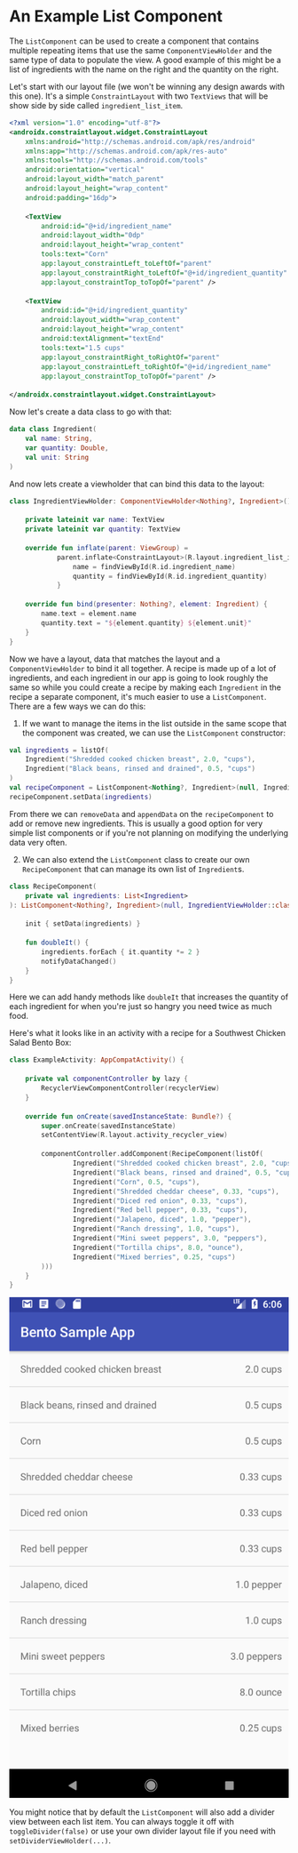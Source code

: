 # An Example List Component

The `ListComponent` can be used to create a component that contains multiple repeating items that use the same `ComponentViewHolder` and the same type of data to populate the view. A good example of this might be a list of ingredients with the name on the right and the quantity on the right.

Let's start with our layout file (we won't be winning any design awards with this one). It's a simple `ConstraintLayout` with two `TextViews` that will be show side by side called `ingredient_list_item`.

```xml
<?xml version="1.0" encoding="utf-8"?>
<androidx.constraintlayout.widget.ConstraintLayout
    xmlns:android="http://schemas.android.com/apk/res/android"
    xmlns:app="http://schemas.android.com/apk/res-auto"
    xmlns:tools="http://schemas.android.com/tools"
    android:orientation="vertical"
    android:layout_width="match_parent"
    android:layout_height="wrap_content"
    android:padding="16dp">

    <TextView
        android:id="@+id/ingredient_name"
        android:layout_width="0dp"
        android:layout_height="wrap_content"
        tools:text="Corn"
        app:layout_constraintLeft_toLeftOf="parent"
        app:layout_constraintRight_toLeftOf="@+id/ingredient_quantity"
        app:layout_constraintTop_toTopOf="parent" />

    <TextView
        android:id="@+id/ingredient_quantity"
        android:layout_width="wrap_content"
        android:layout_height="wrap_content"
        android:textAlignment="textEnd"
        tools:text="1.5 cups"
        app:layout_constraintRight_toRightOf="parent"
        app:layout_constraintLeft_toRightOf="@+id/ingredient_name"
        app:layout_constraintTop_toTopOf="parent" />

</androidx.constraintlayout.widget.ConstraintLayout>
```

Now let's create a data class to go with that:

```kotlin
data class Ingredient(
    val name: String,
    var quantity: Double,
    val unit: String
)
```

And now lets create a viewholder that can bind this data to the layout:

```kotlin
class IngredientViewHolder: ComponentViewHolder<Nothing?, Ingredient>() {

    private lateinit var name: TextView
    private lateinit var quantity: TextView

    override fun inflate(parent: ViewGroup) =
            parent.inflate<ConstraintLayout>(R.layout.ingredient_list_item).apply {
                name = findViewById(R.id.ingredient_name)
                quantity = findViewById(R.id.ingredient_quantity)
            }

    override fun bind(presenter: Nothing?, element: Ingredient) {
        name.text = element.name
        quantity.text = "${element.quantity} ${element.unit}"
    }
}
```

Now we have a layout, data that matches the layout and a `ComponentViewHolder` to bind it all together. A recipe is made up of a lot of ingredients, and each ingredient in our app is going to look roughly the same so while you could create a recipe by making each `Ingredient` in the recipe a separate component, it's much easier to use a `ListComponent`. There are a few ways we can do this:

1. If we want to manage the items in the list outside in the same scope that the component was created, we can use the `ListComponent` constructor:

```kotlin
val ingredients = listOf(
    Ingredient("Shredded cooked chicken breast", 2.0, "cups"),
    Ingredient("Black beans, rinsed and drained", 0.5, "cups")
)
val recipeComponent = ListComponent<Nothing?, Ingredient>(null, IngredientViewHolder::class.java)
recipeComponent.setData(ingredients)
```

From there we can `removeData` and `appendData` on the `recipeComponent` to add or remove new ingredients. This is usually a good option for very simple list components or if you're not planning on modifying the underlying data very often.

2. We can also extend the `ListComponent` class to create our own `RecipeComponent` that can manage its own list of `Ingredient`s.

```kotlin
class RecipeComponent(
    private val ingredients: List<Ingredient>
): ListComponent<Nothing?, Ingredient>(null, IngredientViewHolder::class.java) {

    init { setData(ingredients) }

    fun doubleIt() {
        ingredients.forEach { it.quantity *= 2 }
        notifyDataChanged()
    }
}
```

Here we can add handy methods like `doubleIt` that increases the quantity of each ingredient for when you're just so hangry you need twice as much food.

Here's what it looks like in an activity with a recipe for a Southwest Chicken Salad Bento Box:

```kotlin
class ExampleActivity: AppCompatActivity() {

    private val componentController by lazy {
        RecyclerViewComponentController(recyclerView)
    }

    override fun onCreate(savedInstanceState: Bundle?) {
        super.onCreate(savedInstanceState)
        setContentView(R.layout.activity_recycler_view)

        componentController.addComponent(RecipeComponent(listOf(
                Ingredient("Shredded cooked chicken breast", 2.0, "cups"),
                Ingredient("Black beans, rinsed and drained", 0.5, "cups"),
                Ingredient("Corn", 0.5, "cups"),
                Ingredient("Shredded cheddar cheese", 0.33, "cups"),
                Ingredient("Diced red onion", 0.33, "cups"),
                Ingredient("Red bell pepper", 0.33, "cups"),
                Ingredient("Jalapeno, diced", 1.0, "pepper"),
                Ingredient("Ranch dressing", 1.0, "cups"),
                Ingredient("Mini sweet peppers", 3.0, "peppers"),
                Ingredient("Tortilla chips", 8.0, "ounce"),
                Ingredient("Mixed berries", 0.25, "cups")
        )))
    }
}
```

![Screenshot of Southwest Chicken Salad Bento Box built with Bento](./images/SouthwestBentoBox.png)

You might notice that by default the `ListComponent` will also add a divider view between each list item. You can always toggle it off with `toggleDivider(false)` or use your own divider layout file if you need with `setDividerViewHolder(...)`.
